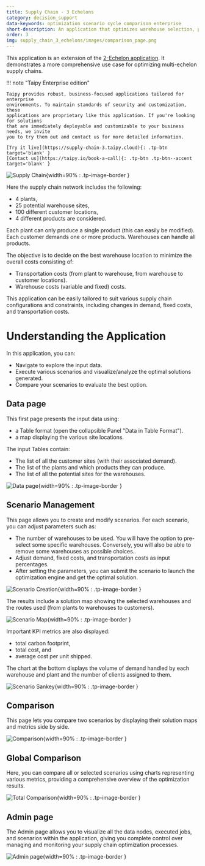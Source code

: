 ```yaml
---
title: Supply Chain - 3 Echelons
category: decision_support
data-keywords: optimization scenario cycle comparison enterprise
short-description: An application that optimizes warehouse selection, production, and routes in a multi-echelon supply chain.
order: 3
img: supply_chain_3_echelons/images/comparison_page.png
---
```


This application is an extension of the 
[2-Echelon application](../3_supply_chain/index.md). It demonstrates a more comprehensive 
use case for optimizing multi-echelon supply chains. 

!!! note "Taipy Enterprise edition"

    Taipy provides robust, business-focused applications tailored for enterprise
    environments. To maintain standards of security and customization, these
    applications are proprietary like this application. If you're looking for solutions
    that are immediately deployable and customizable to your business needs, we invite
    you to try them out and contact us for more detailed information.

    [Try it live](https://supply-chain-3.taipy.cloud){: .tp-btn target='blank' }
    [Contact us](https://taipy.io/book-a-call){: .tp-btn .tp-btn--accent target='blank' }


![Supply Chain](images/comparison_page.png){width=90% : .tp-image-border }


Here the supply chain network includes the following:

- 4 plants, 
- 25 potential warehouse sites,
- 100 different customer locations, 
- 4 different products are considered. 

Each plant can only produce a single product (this can easily be modified). Each customer 
demands one or more products. Warehouses can handle all products.

The objective is to decide on the best warehouse location to minimize the overall costs 
consisting of:

- Transportation costs (from plant to warehouse, from warehouse to customer locations).
- Warehouse costs (variable and fixed) costs.

This application can be easily tailored to suit various supply chain configurations and 
constraints, including changes in demand, fixed costs, and transportation costs.

# Understanding the Application

In this application, you can:

- Navigate to explore the input data.
- Execute various scenarios and visualize/analyze the optimal solutions generated.
- Compare your scenarios to evaluate the best option.

## Data page

This first page presents the input data using:

- a Table format (open the collapsible Panel "Data in Table Format").
- a map displaying the various site locations.

The input Tables contain:

- The list of all the customer sites (with their associated demand).
- The list of the plants and which products they can produce.
- The list of all the potential sites for the warehouses.

![Data page](images/data_page.png){width=90% : .tp-image-border }

## Scenario Management

This page allows you to create and modify scenarios. For each scenario, you can adjust 
parameters such as:

- The number of warehouses to be used. You will have the option to pre-select some 
specific warehouses. Conversely, you will also be able to remove some warehouses as 
possible choices..
- Adjust demand, fixed costs, and transportation costs as input percentages.
- After setting the parameters, you can submit the scenario to launch the optimization 
engine and get the optimal solution.

![Scenario Creation](images/scenario_creation_page.png){width=90% : .tp-image-border }

The results include a solution map showing the selected warehouses and the routes used 
(from plants to warehouses to customers). 

![Scenario Map](images/scenario_map.png){width=90% : .tp-image-border }

Important KPI  metrics are also displayed:

- total carbon footprint,
- total cost, and
- average cost per unit shipped. 

The chart at the bottom displays the volume of demand handled by each warehouse and plant 
and the number of clients assigned to them.

![Scenario Sankey](images/scenario_sankey.png){width=90% : .tp-image-border }

## Comparison

This page lets you compare two scenarios by displaying their solution maps and metrics 
side by side.

![Comparison](images/comparison_page.png){width=90% : .tp-image-border }

## Global Comparison

Here, you can compare all or selected scenarios using charts representing various 
metrics, providing a comprehensive overview of the optimization results.

![Total Comparison](images/total_comparison_page.png){width=90% : .tp-image-border }

## Admin page

The Admin page allows you to visualize all the data nodes, executed jobs, and scenarios 
within the application, giving you complete control over managing and monitoring your 
supply chain optimization processes.

![Admin page](images/admin_page.png){width=90% : .tp-image-border }
